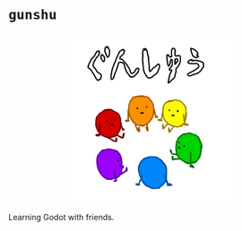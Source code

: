# `gunshu`

<p align="center">
<img src="./asset/art/digital/logo/gunshu.png" width=60% height=60%>
</p>

Learning Godot with friends.
